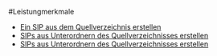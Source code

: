 #Leistungmerkmale   

* [Ein SIP aus dem Quellverzeichnis erstellen](feature_create_sip_single.md)   
* [SIPs aus Unterordnern des Quellverzeichnisses erstellen](feature_create_sips_multiple.md)   
* [SIPs aus Unterordnern des Quellverzeichnisses erstellen](feature_create_sips_nested.md)
